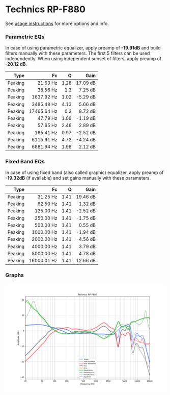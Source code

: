 # Technics RP-F880
See [usage instructions](https://github.com/jaakkopasanen/AutoEq#usage) for more options and info.

### Parametric EQs
In case of using parametric equalizer, apply preamp of **-19.91dB** and build filters manually
with these parameters. The first 5 filters can be used independently.
When using independent subset of filters, apply preamp of **-20.12 dB**.

| Type    | Fc          |    Q | Gain     |
|--------:|------------:|-----:|---------:|
| Peaking | 21.63 Hz    | 1.28 | 17.09 dB |
| Peaking | 38.56 Hz    | 1.3  | 7.25 dB  |
| Peaking | 1637.92 Hz  | 1.02 | -5.29 dB |
| Peaking | 3485.48 Hz  | 4.13 | 5.66 dB  |
| Peaking | 17465.64 Hz | 0.2  | 8.72 dB  |
| Peaking | 47.79 Hz    | 1.09 | -1.19 dB |
| Peaking | 57.65 Hz    | 2.46 | 2.89 dB  |
| Peaking | 165.41 Hz   | 0.97 | -2.52 dB |
| Peaking | 6115.91 Hz  | 4.72 | -4.24 dB |
| Peaking | 6881.94 Hz  | 1.98 | 2.12 dB  |

### Fixed Band EQs
In case of using fixed band (also called graphic) equalizer, apply preamp of **-19.32dB**
(if available) and set gains manually with these parameters.

| Type    | Fc          |    Q | Gain     |
|--------:|------------:|-----:|---------:|
| Peaking | 31.25 Hz    | 1.41 | 19.46 dB |
| Peaking | 62.50 Hz    | 1.41 | 1.32 dB  |
| Peaking | 125.00 Hz   | 1.41 | -2.52 dB |
| Peaking | 250.00 Hz   | 1.41 | -1.75 dB |
| Peaking | 500.00 Hz   | 1.41 | 0.55 dB  |
| Peaking | 1000.00 Hz  | 1.41 | -1.94 dB |
| Peaking | 2000.00 Hz  | 1.41 | -4.56 dB |
| Peaking | 4000.00 Hz  | 1.41 | 3.79 dB  |
| Peaking | 8000.00 Hz  | 1.41 | 4.78 dB  |
| Peaking | 16000.01 Hz | 1.41 | 12.66 dB |

### Graphs
![](./Technics%20RP-F880.png)